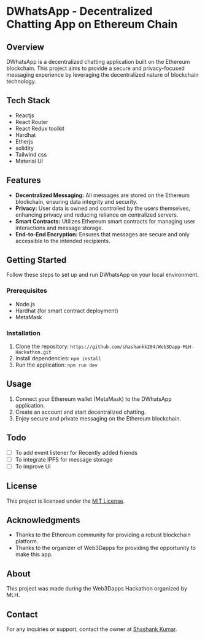 
# DWhatsApp - Decentralized Chatting App on Ethereum Chain

## Overview
DWhatsApp is a decentralized chatting application built on the Ethereum blockchain. This project aims to provide a secure and privacy-focused messaging experience by leveraging the decentralized nature of blockchain technology.
## Tech Stack 
<ul>
  <li>Reactjs</li>
  <li>React Router</li>
  <li>React Redux toolkit</li>
  <li>Hardhat</li>
  <li>Etherjs</li>
  <li>solidity</li>
  <li>Tailwind css</li>
  <li>Material UI</li>
  

  
</ul>

## Features
- **Decentralized Messaging:** All messages are stored on the Ethereum blockchain, ensuring data integrity and security.
- **Privacy:** User data is owned and controlled by the users themselves, enhancing privacy and reducing reliance on centralized servers.
- **Smart Contracts:** Utilizes Ethereum smart contracts for managing user interactions and message storage.
- **End-to-End Encryption:** Ensures that messages are secure and only accessible to the intended recipients.

## Getting Started
Follow these steps to set up and run DWhatsApp on your local environment.

### Prerequisites
- Node.js
- Hardhat (for smart contract deployment)
- MetaMask

### Installation
1. Clone the repository: `https://github.com/shashankk204/Web3Dapp-MLH-Hackathon.git`
2. Install dependencies: `npm install`
3. Run the application: `npm run dev`

## Usage
1. Connect your Ethereum wallet (MetaMask) to the DWhatsApp application.
2. Create an account and start decentralized chatting.
3. Enjoy secure and private messaging on the Ethereum blockchain.

## Todo
- [ ] To add event listener for Recently added friends
- [ ] To  integrate IPFS for message storage
- [ ] To improve UI

## License
This project is licensed under the [MIT License](LICENSE).

## Acknowledgments
- Thanks to the Ethereum community for providing a robust blockchain platform.
- Thanks to the organizer of Web3Dapps for providing the opportunity to make this app.

## About
This project was made during the Web3Dapps Hackathon organized by MLH.

## Contact
For any inquiries or support, contact the owner at [Shashank Kumar](mailto:fastandcurious56@gmail.com).
